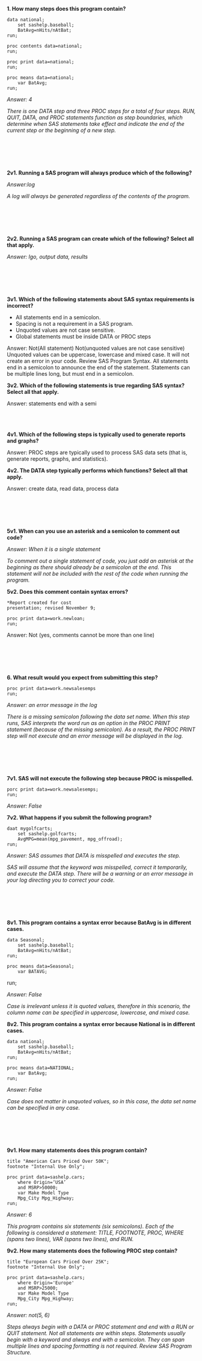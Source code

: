 **1. How many steps does this program contain?**

```
data national;
    set sashelp.baseball;
    BatAvg=nHits/nAtBat;
run;

proc contents data=national;
run;

proc print data=national;
run;

proc means data=national;
    var BatAvg;
run;
```
_Answer: 4_

_There is one DATA step and three PROC steps for a total of four steps. RUN, QUIT, DATA, and PROC statements function as step boundaries, which determine when SAS statements take effect and indicate the end of the current step or the beginning of a new step._



<br/>
<br/>
<br/>
<br/>


**2v1. Running a SAS program will always produce which of the following?**

_Answer:log_

_A log will always be generated regardless of the contents of the program._


<br/>
<br/>
<br/>
<br/>

**2v2. Running a SAS program can create which of the following? Select all that apply.**

_Answer: lgo, output data, results_

<br/>
<br/>
<br/>
<br/>


**3v1. Which of the following statements about SAS syntax requirements is incorrect?**

* All statements end in a semicolon.
* Spacing is not a requirement in a SAS program.
* Unquoted values are not case sensitive.
* Global statements must be inside DATA or PROC steps

Answer: Not(All statement)
        Not(unquoted values are not case sensitive)
Unquoted values can be uppercase, lowercase and mixed case. It will not create an error in your code. Review SAS Program Syntax.
All statements end in a semicolon to announce the end of the statement. Statements can be multiple lines long, but must end in a semicolon. 

**3v2. Which of the following statements is true regarding SAS syntax? Select all that apply.**

Answer: statements end with a semi
<br/>
<br/>
<br/>
<br/>


**4v1. Which of the following steps is typically used to generate reports and graphs?**

Answer: PROC steps are typically used to process SAS data sets (that is, generate reports, graphs, and statistics).

**4v2. The DATA step typically performs which functions? Select all that apply.**

Answer: create data, read data, process data





<br/>
<br/>
<br/>
<br/>

**5v1. When can you use an asterisk and a semicolon to comment out code?**

_Answer: When it is a single statement_

_To comment out a single statement of code, you just add an asterisk at the beginning as there should already be a semicolon at the end. This statement will not be included with the rest of the code when running the program._




**5v2. Does this comment contain syntax errors?**
```
*Report created for cost
presentation; revised November 9;

proc print data=work.newloan;
run;
```

Answer: Not (yes, comments cannot be more than one line)


<br/>
<br/>
<br/>
<br/>




**6. What result would you expect from submitting this step?**
```
proc print data=work.newsalesemps
run;
```

_Answer: an error message in the log_

_There is a missing semicolon following the data set name. When this step runs, SAS interprets the word run as an option in the PROC PRINT statement (because of the missing semicolon). As a result, the PROC PRINT step will not execute and an error message will be displayed in the log._

<br/>
<br/>
<br/>
<br/>



**7v1. SAS will not execute the following step because PROC is misspelled.**
```
porc print data=work.newsalesemps;
run;
```
_Answer: False_


**7v2. What happens if you submit the following program?**
```
daat mygolfcarts;
    set sashelp.golfcarts;
    AvgMPG=mean(mpg_pavement, mpg_offroad);
run;
```

_Answer: SAS assumes that DATA is misspelled and executes the step._

_SAS will assume that the keyword was misspelled, correct it temporarily, and execute the DATA step. There will be a warning or an error message in your log directing you to correct your code._


<br/>
<br/>
<br/>
<br/>


**8v1. This program contains a syntax error because BatAvg is in different cases.**
```
data Seasonal;
    set sashelp.baseball;
    BatAvg=nHits/nAtBat;
run;

proc means data=Seasonal;
    var BATAVG;
```
run;

_Answer: False_

_Case is irrelevant unless it is quoted values, therefore in this scenario, the column name can be specified in uppercase, lowercase, and mixed case._


**8v2. This program contains a syntax error because National is in different cases.**
```
data national;
    set sashelp.baseball;
    BatAvg=nHits/nAtBat;
run;

proc means data=NATIONAL;
    var BatAvg;
run;
```

_Answer: False_

_Case does not matter in unquoted values, so in this case, the data set name can be specified in any case._


<br/>
<br/>
<br/>
<br/>

**9v1. How many statements does this program contain?**

```
title "American Cars Priced Over 50K";
footnote "Internal Use Only";

proc print data=sashelp.cars;
    where Origin=‘USA’
    and MSRP>50000;
    var Make Model Type
    Mpg_City Mpg_Highway;
run;
```

_Answer: 6_

_This program contains six statements (six semicolons). Each of the following is considered a statement: TITLE, FOOTNOTE, PROC, WHERE (spans two lines), VAR (spans two lines), and RUN._


**9v2. How many statements does the following PROC step contain?**
```
title "European Cars Priced Over 25K";
footnote "Internal Use Only";

proc print data=sashelp.cars;
    where Origin='Europe'
    and MSRP>25000;
    var Make Model Type
    Mpg_City Mpg_Highway;
run;
```

_Answer: not(5, 6)_

_Steps always begin with a DATA or PROC statement and end with a RUN or QUIT statement. Not all statements are within steps. Statements usually begin with a keyword and always end with a semicolon. They can span multiple lines and spacing formatting is not required. Review SAS Program Structure._
